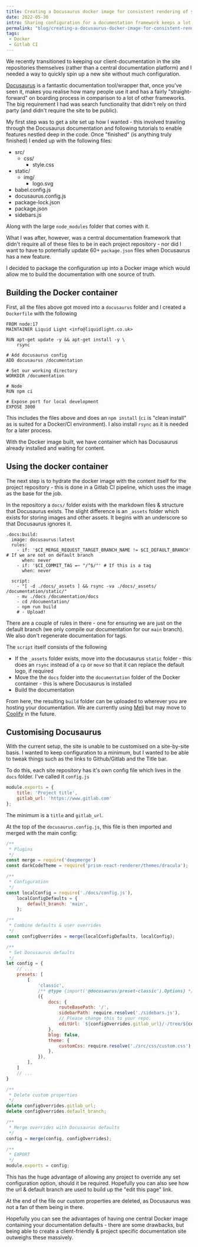 ```yaml
---
title: Creating a Docusaurus docker image for consistent rendering of your documentation
date: 2022-05-30
intro: Sharing configuration for a documentation framework keeps a lot of noise out of your project repository. This blog explains how we use a Docker image to reduce the friction in writing and displaying documentation
permalink: "blog/creating-a-docusaurus-docker-image-for-consistent-rendering-of-your-documentation/"
tags:
 - Docker
 - Gitlab CI
---
```


We recently transitioned to keeping our client-documentation in the site repositories themselves (rather than a central documentation platform) and I needed a way to quickly spin up a new site without much configuration.

[Docusaurus](https://docusaurus.io/) is a fantastic documentation tool/wrapper that, once you've seen it, makes you realise how many people use it and has a fairly "straight-forward" on boarding process in comparison to a lot of other frameworks. The big requirement I had was search functionality that didn't rely on third party (and didn't require the site to be public).

My first step was to get a site set up how I wanted - this involved trawling through the Docusaurus documentation and following tutorials to enable features nestled deep in the code. Once "finished" (is anything truly finished) I ended up with the following files:

- src/
    - css/
        - style.css
- static/
    - img/
        - logo.svg
- babel.config.js
- docusaurus.config.js
- package-lock.json
- package.json
- sidebars.js

Along with the large `node_modules` folder that comes with it.

What I was after, however, was a central documentation framework that didn't require all of these files to be in each project repository - nor did I want to have to potentially update 60+ `package.json` files when Docusaurus has a new feature.

I decided to package the configuration up into a Docker image which would allow me to build the documentation with one source of truth.

## Building the Docker container

First, all the files above got moved into a `docusaurus`  folder and I created a `Dockerfile` with the following

```
FROM node:17
MAINTAINER Liquid Light <info@liquidlight.co.uk>

RUN apt-get update -y && apt-get install -y \
    rsync

# Add docusaurus config
ADD docusaurus /documentation

# Set our working directory
WORKDIR /documentation

# Node
RUN npm ci

# Expose port for local development
EXPOSE 3000
```

This includes the files above and does an `npm install` (`ci` is "clean install" as is suited for a Docker/CI environment). I also install `rsync` as it is needed for a later process.

With the Docker image built, we have container which has Docusaurus already installed and waiting for content.

## Using the docker container

The next step is to hydrate the docker image with the content itself for the project repository - this is done in a Gitlab CI pipeline, which uses the image as the base for the job.

In the repository a `docs/` folder exists with the markdown files & structure that Docusaurus exists. The slight difference is an `_assets` folder which exists for storing images and other assets. It begins with an underscore so that Docusaurus ignores it.

```
.docs:build:
  image: docusaurus:latest
  rules:
    - if: '$CI_MERGE_REQUEST_TARGET_BRANCH_NAME != $CI_DEFAULT_BRANCH' # If we are not on default branch
      when: never
    - if: '$CI_COMMIT_TAG =~ "/^$/"' # If this is a tag
      when: never

  script:
    - "[ -d ./docs/_assets ] && rsync -va ./docs/_assets/ /documentation/static/"
    - mv ./docs /documentation/docs
    - cd /documentation/
    - npm run build
    # - Upload!
```

There are a couple of rules in there - one for ensuring we are just on the default branch (we only compile our documentation for our `main` branch). We also don't regenerate documentation for tags.

The `script` itself consists of the following

- If the `_assets` folder exists, move into the docusaurus `static` folder - this does an `rsync` instead of a `cp` or `move` so that it can replace the default logo, if required
- Move the the `docs` folder into the `documentation` folder of the Docker container - this is where Docusaurus is installed
- Build the documentation

From here, the resulting `build` folder can be uploaded to wherever you are hosting your documentation. We are currently using [Meli](https://github.com/getmeli/meli) but may move to [Coolify](https://github.com/coollabsio/coolify) in the future.

## Customising Docusaurus

With the current setup, the site is unable to be customised on a site-by-site basis. I wanted to keep configuration to a minimum, but I wanted to be able to tweak things such as the links to Github/Gitlab and the Title bar.

To do this, each site repository has it's own config file which lives in the `docs` folder. I've called it `config.js`

```js
module.exports = {
	title: 'Project title',
	gitlab_url: 'https://www.gitlab.com'
};
```

The minimum is a `title` and `gitlab_url`.

At the top of the `docusaurus.config.js`, this file is then imported and merged with the main config:

```js
/**
 * Plugins
 */
const merge = require('deepmerge')
const darkCodeTheme = require('prism-react-renderer/themes/dracula');

/**
 * Configuration
 */
const localConfig = require('./docs/config.js'),
	localConfigDefaults = {
		default_branch: 'main',
	};

/**
 * Combine defaults & user overrides
 */
const configOverrides = merge(localConfigDefaults, localConfig);

/**
 * Set Docusaurus defaults
 */
let config = {
	// ...
	presets: [
		[
			'classic',
			/** @type {import('@docusaurus/preset-classic').Options} */
			({
				docs: {
					routeBasePath: '/',
					sidebarPath: require.resolve('./sidebars.js'),
					// Please change this to your repo.
					editUrl: `${configOverrides.gitlab_url}/-/tree/${configOverrides.default_branch}/`,
				},
				blog: false,
				theme: {
					customCss: require.resolve('./src/css/custom.css'),
				},
			}),
		],
	]
    // ...
}

/**
 * Delete custom properties
 */
delete configOverrides.gitlab_url;
delete configOverrides.default_branch;

/**
 * Merge overrides with Docusaurus defaults
 */
config = merge(config, configOverrides);

/**
 * EXPORT
 */
module.exports = config;
```

This has the huge advantage of allowing any project to override any set configuration option, should it be required. Hopefully you can also see how the url & default branch are used to build up the "edit this page" link.

At the end of the file our custom properties are deleted, as Docusaurus was not a fan of them being in there.

Hopefully you can see the advantages of having one central Docker image containing your documentation defaults - there are some drawbacks, but being able to create a client-friendly & project specific documentation site outweighs these massively.
